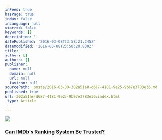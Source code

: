 ```yaml
---
inFeed: true
hasPage: true
inNav: false
inLanguage: null
starred: false
keywords: []
description: ''
datePublished: '2016-03-08T23:58:21.245Z'
dateModified: '2016-03-08T23:58:20.830Z'
title: ''
author: []
authors: []
publisher:
  name: null
  domain: null
  url: null
  favicon: null
sourcePath: _posts/2016-03-08-302a51a8-d687-4181-9e25-9b97e3783e36.md
published: true
url: 302a51a8-d687-4181-9e25-9b97e3783e36/index.html
_type: Article

---
```

![](https://the-grid-user-content.s3-us-west-2.amazonaws.com/2e5b9906-5020-43d4-b892-947497b4d981.gif)

### [Can IMDb's Ranking System Be Trusted?][0]

[0]: https://features.wearemel.com/can-anyone-trust-a-ranking-system-where-the-shawshank-redemption-is-number-one-45f1e1b507d4#.p8qt5hd8j